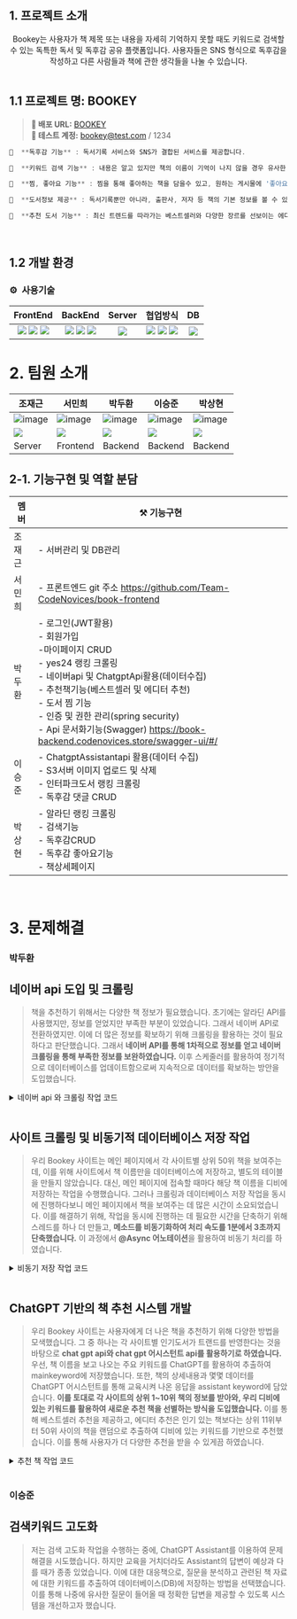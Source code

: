 ## 1. 프로젝트 소개

<div align="center">
Bookey는 사용자가 책 제목 또는 내용을 자세히 기억하지 못할 때도 키워드로 검색할 수 있는 독특한 독서 및 독후감 공유 플랫폼입니다. 
사용자들은 SNS 형식으로 독후감을 작성하고 다른 사람들과 책에 관한 생각들을 나눌 수 있습니다.
</div>
<br>


## 1.1 프로젝트 명: BOOKEY

> **🔗 배포 URL:** [BOOKEY](https://book.codenovices.store) <br />
**🔗 테스트 계정:** bookey@test.com / 1234
```jsx
📕  **독후감 기능** : 독서기록 서비스와 SNS가 결합된 서비스를 제공합니다.

📗  **키워드 검색 기능** : 내용은 알고 있지만 책의 이름이 기억이 나지 않을 경우 유사한 단어를 추적해 책을 찾아줍니다.

📒  **찜, 좋아요 기능** : 찜을 통해 좋아하는 책을 담을수 있고, 원하는 게시물에 '좋아요'를 누르거나 댓글을 등록할 수 있습니다.

📙  **도서정보 제공** : 독서기록뿐만 아니라, 출판사, 저자 등 책의 기본 정보를 볼 수 있는 기능이 있습니다.

📒  **추천 도서 기능** : 최신 트렌드를 따라가는 베스트셀러와 다양한 장르를 선보이는 에디터 추천 책을 소개하여 사용자들이 검색으로 소비하는 불필요한 시간을 절약할 수 있습니다. 
```
<br>

## 1.2 개발 환경

### ⚙️   사용기술 
| FrontEnd | BackEnd | Server | 협업방식 | DB |
| :----: | :----: | :----: | :----: |:----: |
| <img src="https://img.shields.io/badge/React-61DAFB?style=flat-square&logo=React&logoColor=black"> <img src="	https://img.shields.io/badge/Flutter-02569B?style=for-the-badge&logo=flutter&logoColor=white"> <img src="https://img.shields.io/badge/JavaScript-F7DF1E.svg?style=flat-square&logo=JavaScript&logoColor=black"> | <img src="https://img.shields.io/badge/REST API-000000?style=flat-square&logo=logoColor=white"> <img src="https://img.shields.io/badge/Java-ED8B00?style=for-the-badge&logo=openjdk&logoColor=white"> <img src="https://img.shields.io/badge/Spring-6DB33F?style=for-the-badge&logo=spring&logoColor=white"> | <img src="https://img.shields.io/badge/Amazon_AWS-232F3E?style=for-the-badge&logo=amazon-aws&logoColor=white"> | <img src="https://img.shields.io/badge/-Swagger-%23Clojure?style=for-the-badge&logo=swagger&logoColor=white"> <img src="https://img.shields.io/badge/GitHub-181717?style=flat-square&logo=GitHub&logoColor=white"> <img src="https://img.shields.io/badge/Discord-5865F2?style=flat-square&logo=Discord&logoColor=white"> | <img src="https://img.shields.io/badge/MariaDB-003545?style=for-the-badge&logo=mariadb&logoColor=white"> | 


# 2. 팀원 소개
|조재근|서민희|박두환|이승준|박상현|
|---|---|---|---|---|
|![image]()|![image]()|![image]()|![image]()|![image]()|
|<a href="https://github.com/M0nk2y"><img src="https://img.shields.io/badge/GitHub-181717?style=flat&logo=GitHub&logoColor=white"/></a>|<a href="https://github.com/plant0303"><img src="https://img.shields.io/badge/GitHub-181717?style=flat&logo=GitHub&logoColor=white"/></a>|<a href="https://github.com/duhwan05"><img src="https://img.shields.io/badge/GitHub-181717?style=flat&logo=GitHub&logoColor=white"/></a>|<a href="https://github.com/seung-jun2"><img src="https://img.shields.io/badge/GitHub-181717?style=flat&logo=GitHub&logoColor=white"/></a>|<a href="https://github.com/psh980121"><img src="https://img.shields.io/badge/GitHub-181717?style=flat&logo=GitHub&logoColor=white"/></a>|
|Server|Frontend|Backend|Backend|Backend|

## 2-1. 기능구현 및 역할 분담

| 멤버 | ⚒️ 기능구현 |
|---|---|
| 조재근 | - 서버관리 및 DB관리 |
| 서민희 | - 프론트엔드 git 주소 https://github.com/Team-CodeNovices/book-frontend |
| 박두환 | - 로그인(JWT활용)<br> - 회원가입<br> -마이페이지 CRUD<br>  - yes24 랭킹 크롤링<br> - 네이버api 및 ChatgptApi활용(데이터수집)<br> - 추천책기능(베스트셀러 및 에디터 추천)<br> - 도서 찜 기능<br> - 인증 및 권한 관리(spring security)<br> - Api 문서화기능(Swagger) https://book-backend.codenovices.store/swagger-ui/#/ |
| 이승준 | - ChatgptAssistantapi 활용(데이터 수집)<br> - S3서버 이미지 업로드 및 삭제<br> - 인터파크도서 랭킹 크롤링<br> - 독후감 댓글 CRUD  |
| 박상현 | - 알라딘 랭킹 크롤링<br> - 검색기능<br> - 독후감CRUD<br> - 독후감 좋아요기능<br> - 책상세페이지<br> |


<br />

# 3. 문제해결

### 박두환 
## 네이버 api 도입 및 크롤링

>책을 추천하기 위해서는 다양한 책 정보가 필요했습니다. 초기에는 알라딘 API를 사용했지만, 정보를 얻었지만 부족한 부분이 있었습니다. 그래서 네이버 API로 전환하였지만. 
이에 더 많은 정보를 확보하기 위해 크롤링을 활용하는 것이 필요하다고 판단했습니다. 그래서 **네이버 API를 통해 1차적으로 정보를 얻고 네이버 크롤링을 통해 부족한 정보를 보완하였습니다.**
이후 스케줄러를 활용하여 정기적으로 데이터베이스를 업데이트함으로써 지속적으로 데이터를 확보하는 방안을 도입했습니다.

<details>
<summary>네이버 api 와 크롤링 작업 코드</summary>
<div markdown="1">
  
  ```java
    //네이버 api Data 받아서 업데이트 처리하는 메소드
    @Scheduled(cron = "0 0/30 * * * *") // 매 30분마다 반복
    public void updateBooksFromApi() throws IOException {
        if (isServer) {     //서버에서 일때만 스케줄러가 사용할수 있게
            List<OurBookDto> nullList = dao.selectnull();
            if (!nullList.isEmpty()) {
                for (OurBookDto bookDto : nullList) {
                    List<OurBookDto> updatedBookDtoList = getNaverApi(bookDto.getBookname());
                    for (OurBookDto updatedBookDto : updatedBookDtoList) {
                        List<OurBookDto> infoList = getNaverCrawling(updatedBookDto.getLink());
                        if (!infoList.isEmpty()) {
                            OurBookDto infoDto = infoList.get(0);
                            OurBookDto updatedDto = new OurBookDto();
                            updatedDto.setLink(updatedBookDto.getLink());
                            updatedDto.setImage(updatedBookDto.getImage());
                            updatedDto.setBookname(bookDto.getBookname());
                            updatedDto.setAuthor(updatedBookDto.getAuthor());
                            updatedDto.setPublisher(updatedBookDto.getPublisher());
                            updatedDto.setGenre(infoDto.getGenre());
                            updatedDto.setContents(infoDto.getContents());
                            updatedDto.setBookdetail(updatedBookDto.getBookdetail());
                            updatedDto.setAuthordetail(infoDto.getAuthordetail());
                            updatedDto.setPrice(updatedBookDto.getPrice());
                            updatedDto.setWritedate(updatedBookDto.getWritedate());
                            updatedDto.setMainkeyword(null);
                            updatedDto.setAssistkeyword(null);
                            dao.updateBooksByList(Collections.singletonList(updatedDto));
                            log.info("책 정보 업데이트 완료. bookname: " + bookDto.getBookname());
                        }
                    }
                }
                log.info("업데이트 완료!!");
            } else {
                log.info("업데이트할 리스트가 없어 종료합니다.");
            }
        } else {
            log.info("서버가 아니므로 작업을 스킵합니다.");
        }
    }

    //네이버 크롤링하는 메소드
    public static List<OurBookDto> getNaverCrawling(String link) throws IOException {
        Document doc = Jsoup.connect(link).get();
        List<OurBookDto> list = new ArrayList<>();

        //장르
        Element genreElement = doc.select("[class*=bookCatalogTop_category__]").last();
        String genre = (genreElement != null && !genreElement.text().isEmpty()) ? genreElement.text() : "정보 없음";
        // 목차
        Element contentsElement = doc.select("[class*=infoItem_data_text__]").last();
        String contents = (contentsElement != null && !contentsElement.text().isEmpty()) ? contentsElement.text() : "정보 없음";
        // 저자 소개
        Element authorDetailElement = doc.select("[class*=authorIntroduction_introduce_text__]").first();
        String authorDetail = (authorDetailElement != null && !authorDetailElement.text().isEmpty()) ? authorDetailElement.text() : "정보 없음";

        // OurBookDto 객체에 정보 저장
        OurBookDto bookDto = new OurBookDto();
        bookDto.setGenre(genre);
        bookDto.setContents(contents);
        bookDto.setAuthordetail(authorDetail);

        list.add(bookDto);

        return list;
    }

    //네이버 api 받아오는 메소드
    public List<OurBookDto> getNaverApi(String bookName) throws IOException {
        // 외부 API의 엔드포인트 URL
        String apiUrl = "https://openapi.naver.com/v1/search/book.json?display=1&query=" + bookName;

        // REST 요청을 보내기 위한 RestTemplate 객체 생성
        RestTemplate restTemplate = new RestTemplate();

        // HTTP 요청 헤더 설정
        HttpHeaders headers = new HttpHeaders();
        headers.set("X-Naver-Client-Id", NaverId);
        headers.set("X-Naver-Client-Secret", NaverSecret);
        HttpEntity<String> entity = new HttpEntity<>(headers);

        // API에 GET 요청을 보내고 JSON 형식으로 응답을 받아옴
        ResponseEntity<String> responseEntity = restTemplate.exchange(apiUrl, HttpMethod.GET, entity, String.class);
        String jsonResponse = responseEntity.getBody();

        // JSON 응답을 분석하여 필요한 필드 추출
        ObjectMapper objectMapper = new ObjectMapper();
        List<OurBookDto> bookList = new ArrayList<>();
        JsonNode root = objectMapper.readTree(jsonResponse);
        JsonNode items = root.path("items");

        for (JsonNode item : items) {
            OurBookDto apiData = new OurBookDto();
            String link = item.path("link").asText();
            apiData.setLink(link != null && !link.isEmpty() ? link : "정보 없음");
            String image = item.path("image").asText();
            apiData.setImage(image != null && !image.isEmpty() ? image : "정보 없음");
            String author = item.path("author").asText().replace("^", ",");
            apiData.setAuthor(author != null && !author.isEmpty() ? author : "정보 없음");
            String publisher = item.path("publisher").asText();
            apiData.setPublisher(publisher != null && !publisher.isEmpty() ? publisher : "정보 없음");
            String description = item.path("description").asText();
            apiData.setBookdetail(description != null && !description.isEmpty() ? description : "정보 없음");
            String price = item.path("discount").asText();
            apiData.setPrice(price != null && !price.isEmpty() ? price : "정보 없음");
            String pubdate = item.path("pubdate").asText();
            apiData.setWritedate(pubdate != null && !pubdate.isEmpty() ? pubdate : "정보 없음");

            bookList.add(apiData);
        }
        return bookList;
    }  
```
</div>
</details>

<br />

## 사이트 크롤링 및 비동기적 데이터베이스 저장 작업

>우리 Bookey 사이트는 메인 페이지에서 각 사이트별 상위 50위 책을 보여주는데, 이를 위해 사이트에서 책 이름만을 데이터베이스에 저장하고, 별도의 테이블을 만들지 않았습니다. 
대신, 메인 페이지에 접속할 때마다 해당 책 이름을 디비에 저장하는 작업을 수행했습니다. 그러나 크롤링과 데이터베이스 저장 작업을 동시에 진행하다보니 메인 페이지에서 책을 보여주는 데 
많은 시간이 소요되었습니다. 이를 해결하기 위해, 작업을 동시에 진행하는 데 필요한 시간을 단축하기 위해 스레드를 하나 더 만들고, **메소드를 비동기화하여 처리 속도를 1분에서 3초까지 단축했습니다.**
이 과정에서 **@Async 어노테이션**을 활용하여 비동기 처리를 하였습니다.

<details>
<summary>비동기 저장 작업 코드</summary>
<div markdown="1">

- 페이지에서 랭킹을 보여주면서 저장을 하기위해 랭킹만을 반환하는 기능과 저장하는 스레드를 나누어 비동기로 처리하였습니다.
  ```java
    //랭킹 반환하는 클래스
  
    //예스24 크롤링 메소드
    public List<RankingDto> getYes24DataNew(int startP, int stopP) throws IOException {
        String baseUrl = "https://www.yes24.com/";
        List<RankingDto> list = new ArrayList<>();
        int count = 0;
        int totalpage = stopP;
        for (int page = startP; page <= totalpage; page++) {
            String pageUrl = baseUrl + "/Product/Category/BestSeller?categoryNumber=001&pageNumber=" + page + "&pageSize=120";
            Document doc = Jsoup.connect(pageUrl).get();
            Elements goods = doc.select("[data-goods-no]");

            for (Element good : goods) {
                count++;
                if (count >= 51) {
                    break;
                }
                String gdName = good.select(".gd_name").text();
                if (gdName == null || gdName.isEmpty()) {
                    gdName = "19세 도서";
                }
                String image = good.select(".lazy").attr("data-original");
                String infoAuth = good.select(".info_auth").text();
                String infoPub = good.select(".info_pub").text();
                String rank = good.select(".ico.rank").text();

                RankingDto dto = new RankingDto(
                        Integer.parseInt(rank),
                        image,
                        gdName,
                        infoAuth,
                        infoPub
                );
                list.add(dto);
            }

        }
        return list;
    }

    // yes24 50위 반환하고 전체 크롤링 하는 메소드
    public List<RankingDto> getYes24Top50() throws IOException {
        //50위까지만 처리하고 리턴
        List<RankingDto> yes24Top50 = getYes24DataNew(1, 1);

        // getYes24Another()를 비동기적으로 실행
        asyncService.getYes24Another();
        return yes24Top50;
    }
  ```

  ```java
    //저장작업을 하는 클래스
  
        //ourbook에 없는 데이터 insert 하는 메소드(알라딘)
    public void insertAladinData(List<RankingDto> aladin) throws IOException {
        List<OurBookDto> existBooks = dao.select();
        List<OurBookDto> list2 = new ArrayList<>();

        for (RankingDto aladinDto : aladin) {

            String finalBookNameText = aladinDto.getBookname();
            boolean exist = existBooks.stream().anyMatch(existingBook -> existingBook.getBookname().replaceAll("\\s", "").equals(finalBookNameText.replaceAll("\\s", "")));
            if (!exist) {
                OurBookDto dto2 = OurBookDto.ourBookDtoBuilder().bookname(finalBookNameText).build();
                list2.add(dto2);
            }
        }
        if (!list2.isEmpty()) {
            log.info("insert 시작 (알라딘)");
            dao.insert(list2);
            log.info("새로운 알라딘 책 정보를 insert 하였습니다.");
        } else {
            log.info("추가된 책이 없습니다.");
        }
    }

    //yes24 전체데이터 가져온 후 insert 하는 메소드(비동기)
    @Async
    public void getYes24Another() throws IOException {
        List<RankingDto> list = getYes24DataNew(1, 9);
        insertYes24Data(list);
    }

    //에스 24 크롤링 하는 메소드
    public static List<RankingDto> getYes24DataNew(int startP, int stopP) throws IOException {
        String baseUrl = "https://www.yes24.com/";
        List<RankingDto> list = new ArrayList<>();
        int totalpage = stopP;
        for (int page = startP; page <= totalpage; page++) {
            String pageUrl = baseUrl + "/Product/Category/BestSeller?categoryNumber=001&pageNumber=" + page + "&pageSize=120";
            Document doc = Jsoup.connect(pageUrl).get();
            Elements goods = doc.select("[data-goods-no]");

            for (Element good : goods) {
                String gdName = good.select(".gd_name").text().split("\\(")[0].trim();
                if (gdName == null || gdName.isEmpty()) {
                    gdName = "19세 도서";
                }

                RankingDto dto = RankingDto.rankingDtoBuilder().bookname(gdName).build();
                list.add(dto);
            }
        }
        return list;
    }

    //ourbook에 없는 데이터 insert 하는 메소드(yes24)
    public void insertYes24Data(List<RankingDto> yes24) throws IOException {
        List<OurBookDto> existBooks = dao.select();
        List<OurBookDto> list2 = new ArrayList<>();

        for (RankingDto yes24Dto : yes24) {

            String finalBookNameText = yes24Dto.getBookname();
            boolean exist = existBooks.stream().anyMatch(existingBook -> existingBook.getBookname().replaceAll("\\s", "").equals(finalBookNameText.replaceAll("\\s", "")));
            if (!exist) {
                OurBookDto dto2 = OurBookDto.ourBookDtoBuilder().bookname(finalBookNameText).build();
                list2.add(dto2);
            }
        }
        // 여러번 insert 되는 문제를 막기위해 비동기로 진행
        if (!list2.isEmpty()) {
            log.info("insert 시작 (Yes24)");
            dao.insert(list2);
            log.info("새로운 Yes24 책 정보를 insert 하였습니다.");
        } else {
            log.info("추가된 책이 없습니다.");
        }
    }
  ```
  
</div>
</details>

<br />

## ChatGPT 기반의 책 추천 시스템 개발

> 우리 Bookey 사이트는 사용자에게 더 나은 책을 추천하기 위해 다양한 방법을 모색했습니다. 그 중 하나는 각 사이트별 인기도서가 트랜드를 반영한다는 것을 바탕으로 **chat gpt api와 chat gpt 어시스턴트 api를 활용하기로 하였습니다.**
우선, 책 이름을 보고 나오는 주요 키워드를 ChatGPT를 활용하여 추출하여 mainkeyword에 저장했습니다. 또한, 책의 상세내용과 몇몇 데이터를 ChatGPT 어시스턴트를 통해 교육시켜 나온 응답을 assistant keyword에 담았습니다.
>**이를 토대로 각 사이트의 상위 1~10위 책의 정보를 받아와, 우리 디비에 있는 키워드를 활용하여 새로운 추천 책을 선별하는 방식을 도입했습니다.**
> 이를 통해 베스트셀러 추천을 제공하고, 에디터 추천은 인기 있는 책보다는 상위 11위부터 50위 사이의 책을 랜덤으로 추출하여 디비에 있는 키워드를 기반으로 추천했습니다.
> 이를 통해 사용자가 더 다양한 추천을 받을 수 있게끔 하였습니다.

<details>
<summary>추천 책 작업 코드</summary>
<div markdown="1">
  
  ```java

    //베스트,에디터 추천 도서 불러오기
    public List<RecommendBooksDto> randomBooksFromTopN(int start, int end, int pick) throws IOException {
        List<RecommendBooksDto> recommendedBooks = new ArrayList<>();
        List<RankingDto> yes24Top50 = yes24.getYes24DataNew(1,1);

        if (!yes24Top50.isEmpty()) {

            List<RankingDto> topNBooks = yes24Top50.subList(start, end);
            Collections.shuffle(topNBooks);

            for (int i = 0; i < Math.min(pick, topNBooks.size()); i++) {
                RankingDto rankingDto = topNBooks.get(i);
                RecommendBooksDto recommendBooksDto = new RecommendBooksDto();
                String genre = dao.selectAuthor(rankingDto.getBookname());

                recommendBooksDto.setImage(rankingDto.getImage());
                recommendBooksDto.setGenre(genre);
                recommendBooksDto.setBookname(rankingDto.getBookname());
                recommendBooksDto.setAuthor(rankingDto.getAuthor());

                recommendedBooks.add(recommendBooksDto);
            }
        }
        return recommendedBooks;
    }

  ```
</div>
</details>

<br />

### 이승준  
## 검색키워드 고도화

>저는 검색 고도화 작업을 수행하는 중에, ChatGPT Assistant를 이용하여 문제 해결을 시도했습니다. 하지만 교육을 거치더라도 Assistant의 답변이 예상과 다를 때가 종종 있었습니다. 
이에 대한 대응책으로, 질문을 분석하고 관련된 책 자료에 대한 키워드를 추출하여 데이터베이스(DB)에 저장하는 방법을 선택했습니다. 이를 통해 나중에 유사한 질문이 들어올 때 
정확한 답변을 제공할 수 있도록 시스템을 개선하고자 했습니다.


